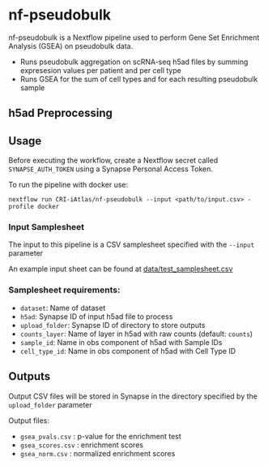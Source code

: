 # nf-pseudobulk

nf-pseudobulk is a Nextflow pipeline used to perform Gene Set Enrichment Analysis (GSEA) on pseudobulk data.

- Runs pseudobulk aggregation on scRNA-seq h5ad files by summing expresesion values per patient and per cell type
- Runs GSEA for the sum of cell types and for each resulting pseudobulk sample

## h5ad Preprocessing

## Usage

Before executing the workflow, create a Nextflow secret called `SYNAPSE_AUTH_TOKEN` using a Synapse Personal Access Token.

To run the pipeline with docker use:

```
nextflow run CRI-iAtlas/nf-pseudobulk --input <path/to/input.csv> -profile docker
```

### Input Samplesheet
The input to this pipeline is a CSV samplesheet specified with the `--input` parameter

An example input sheet can be found at [data/test_samplesheet.csv](https://github.com/CRI-iAtlas/nf-pseudobulk/blob/main/data/test_samplesheet.csv)

### Samplesheet requirements:

- `dataset`: Name of dataset
- `h5ad`: Synapse ID of input h5ad file to process
- `upload_folder`: Synapse ID of directory to store outputs
- `counts_layer`: Name of layer in h5ad with raw counts (default: `counts`)
- `sample_id`: Name in obs component of h5ad with Sample IDs
- `cell_type_id`: Name in obs component of h5ad with Cell Type ID

## Outputs

Output CSV files will be stored in Synapse in the directory specified by the `upload_folder` parameter

Output files:
- `gsea_pvals.csv` : p-value for the enrichment test
- `gsea_scores.csv` : enrichment scores
- `gsea_norm.csv` : normalized enrichment scores

